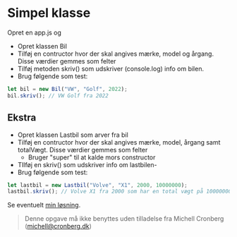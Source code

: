 # Simpel klasse

Opret en app.js og

- Opret klassen Bil
- Tilføj en contructor hvor der skal angives mærke, model og årgang. Disse værdier gemmes som felter
- Tilføj metoden skriv() som udskriver (console.log) info om bilen.
- Brug følgende som test:

```javascript
let bil = new Bil("VW", "Golf", 2022);
bil.skriv(); // VW Golf fra 2022
```

## Ekstra

- Opret klassen Lastbil som arver fra bil
- Tilføj en contructor hvor der skal angives mærke, model, årgang samt totalVægt. Disse værdier gemmes som felter
  - Bruger "super" til at kalde mors constructor
- TIlføj en skriv() som udskriver info om lastbilen-
- Brug følgende som test:

```javascript
let lastbil = new Lastbil("Volve", "X1", 2000, 10000000);
lastbil.skriv(); // Volve X1 fra 2000 som har en total vægt på 10000000
```

Se eventuelt [min løsning](../app.js).

> Denne opgave må ikke benyttes uden tilladelse fra Michell Cronberg (michell@cronberg.dk)
